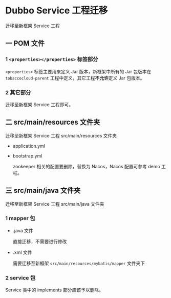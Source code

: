 # Dubbo Service 工程迁移

迁移至新框架 Service 工程

## 一 POM 文件

### 1 `<properties></properties>` 标签部分

`<properties>` 标签主要用来定义 Jar 版本，新框架中所有的 Jar 包版本在 `tobaccocloud-parent` 工程中定义，其它工程**不允许**定义 Jar 包版本。

### 2 其它部分

迁移至新框架 Service 工程即可。

## 二 src/main/resources 文件夹

迁移至新框架 Service 工程 src/main/resources 文件夹

- application.yml

- bootstrap.yml

  zookeeper 相关的配置要删除，替换为 Nacos，Nacos 配置可参考 demo 工程。

## 三 src/main/java 文件夹

迁移至新框架 Service 工程 src/main/java 文件夹

### 1 mapper 包

* .java 文件

  直接迁移，不需要进行修改

* .xml 文件

  需要迁移至新框架 `src/main/resources/mybatis/mapper` 文件夹下

### 2 service 包

Service 类中的 implements 部分应该予以删除。

